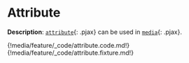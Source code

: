 # Attribute

__Description__: [`attribute`](./../attribute/general.md){: .pjax} can be used in [`media`](./../media/general.md){: .pjax}.

{!media/feature/_code/attribute.code.md!}
{!media/feature/_code/attribute.fixture.md!}

<div class="end"></div>

